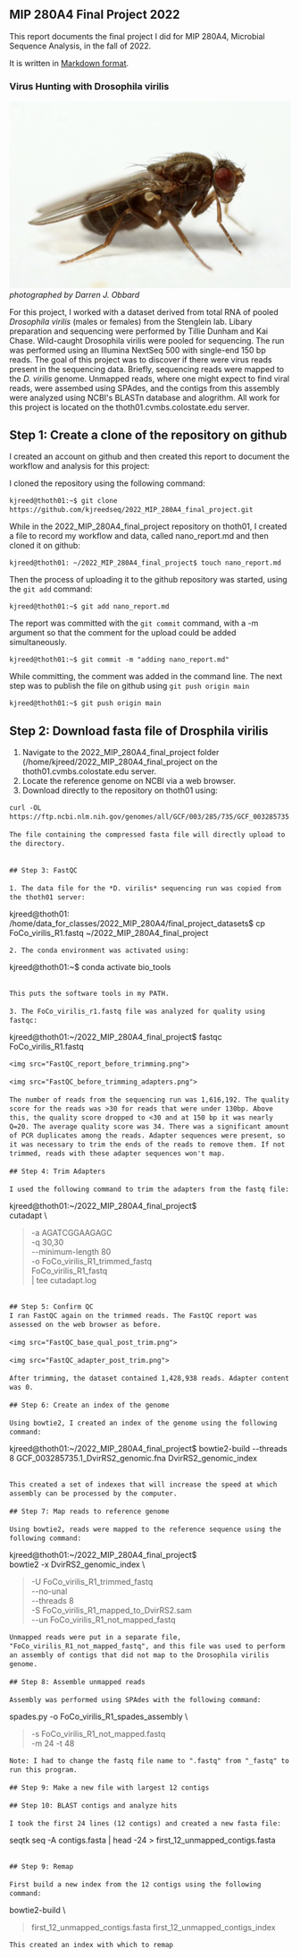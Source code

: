 ##  MIP 280A4 Final Project 2022

This report documents the final project I did for MIP 280A4, Microbial Sequence Analysis, in the fall of 2022.

It is written in [Markdown format](https://www.markdownguide.org/basic-syntax/).  

### Virus Hunting with Drosophila virilis

<img src="Drosophila_virilis.png"> *photographed by Darren J. Obbard*



For this project, I worked with a dataset derived from total RNA of pooled *Drosophila virilis* (males or females) from the Stenglein lab. Libary preparation and sequencing were performed by Tillie Dunham and Kai Chase. Wild-caught Drosophila virilis were pooled for sequencing. The run was performed using an Illumina NextSeq 500 with single-end 150 bp reads.
The goal of this project was to discover if there were virus reads present in the sequencing data. Briefly, sequencing reads were mapped to the *D. virilis* genome. Unmapped reads, where one might expect to find viral reads, were assembed using SPAdes, and the contigs from this assembly were analyzed using NCBI's BLASTn database and alogrithm. All work for this project is located on the thoth01.cvmbs.colostate.edu server. 


## Step 1: Create a clone of the repository on github
I created an account on github and then created this report to document the workflow and analysis for this project:

I cloned the repository using the following command:
```
kjreed@thoth01:~$ git clone https://github.com/kjreedseq/2022_MIP_280A4_final_project.git
```
While in the 2022_MIP_280A4_final_project repository on thoth01, I created a file to record my workflow and data, called nano_report.md and then cloned it on github:
```
kjreed@thoth01: ~/2022_MIP_280A4_final_project$ touch nano_report.md
```
Then the process of uploading it to the github repository was started, using the ```git add``` command:

```
kjreed@thoth01:~$ git add nano_report.md
```
The report was committed with the ```git commit``` command, with a -m argument so that the comment for the upload could be added simultaneously.
```
kjreed@thoth01:~$ git commit -m "adding nano_report.md"
```
While committing, the comment was added in the command line. 
The next step was to publish the file on github using ```git push origin main```
```
kjreed@thoth01:~$ git push origin main
```
 
## Step 2: **Download fasta file of Drosphila virilis**

1. Navigate to the 2022_MIP_280A4_final_project folder (/home/kjreed/2022_MIP_280A4_final_project on the thoth01.cvmbs.colostate.edu server.
2. Locate the reference genome on NCBI via a web browser.
3. Download directly to the repository on thoth01 using:
```
curl -OL https://ftp.ncbi.nlm.nih.gov/genomes/all/GCF/003/285/735/GCF_003285735.1_DvirRS2/GCF_003285735.1_DvirRS2_genomic.fna.gz

The file containing the compressed fasta file will directly upload to the directory.


## Step 3: FastQC

1. The data file for the *D. virilis* sequencing run was copied from the thoth01 server:
```
kjreed@thoth01: /home/data_for_classes/2022_MIP_280A4/final_project_datasets$ cp FoCo_virilis_R1.fastq  ~/2022_MIP_280A4_final_project
```
2. The conda environment was activated using:
```
kjreed@thoth01:~$ conda activate bio_tools
```

This puts the software tools in my PATH.

3. The FoCo_virilis_r1.fastq file was analyzed for quality using fastqc:
``` 
kjreed@thoth01:~/2022_MIP_280A4_final_project$ fastqc FoCo_virilis_R1.fastq 
```
<img src="FastQC_report_before_trimming.png">

<img src="FastQC_before_trimming_adapters.png">

The number of reads from the sequencing run was 1,616,192. The quality score for the reads was >30 for reads that were under 130bp. Above this, the quality score dropped to <30 and at 150 bp it was nearly Q=20. The average quality score was 34. There was a significant amount of PCR duplicates among the reads. Adapter sequences were present, so it was necessary to trim the ends of the reads to remove them. If not trimmed, reads with these adapter sequences won't map.

## Step 4: Trim Adapters

I used the following command to trim the adapters from the fastq file:
```
kjreed@thoth01:~/2022_MIP_280A4_final_project$ \
cutadapt \
> -a AGATCGGAAGAGC \
> -q 30,30 \
> --minimum-length 80 \
> -o FoCo_virilis_R1_trimmed_fastq \
> FoCo_virilis_R1_fastq \
> | tee cutadapt.log
```

## Step 5: Confirm QC
I ran FastQC again on the trimmed reads. The FastQC report was assessed on the web browser as before.

<img src="FastQC_base_qual_post_trim.png">

<img src="FastQC_adapter_post_trim.png">

After trimming, the dataset contained 1,428,938 reads. Adapter content was 0.

## Step 6: Create an index of the genome

Using bowtie2, I created an index of the genome using the following command:

```
kjreed@thoth01:~/2022_MIP_280A4_final_project$ bowtie2-build --threads 8 GCF_003285735.1_DvirRS2_genomic.fna  DvirRS2_genomic_index
```

This created a set of indexes that will increase the speed at which assembly can be processed by the computer.

## Step 7: Map reads to reference genome

Using bowtie2, reads were mapped to the reference sequence using the following command:

```
kjreed@thoth01:~/2022_MIP_280A4_final_project$ \
bowtie2 -x DvirRS2_genomic_index \
> -U FoCo_virilis_R1_trimmed_fastq \
> --no-unal \
> --threads 8 \
> -S FoCo_virilis_R1_mapped_to_DvirRS2.sam \
> --un FoCo_virilis_R1_not_mapped_fastq
```
Unmapped reads were put in a separate file, "FoCo_virilis_R1_not_mapped_fastq", and this file was used to perform an assembly of contigs that did not map to the Drosophila virilis genome. 

## Step 8: Assemble unmapped reads

Assembly was performed using SPAdes with the following command: 

```
spades.py -o FoCo_virilis_R1_spades_assembly \
>  -s FoCo_virilis_R1_not_mapped.fastq \
>  -m 24 -t 48

```
Note: I had to change the fastq file name to ".fastq" from "_fastq" to run this program.

## Step 9: Make a new file with largest 12 contigs

## Step 10: BLAST contigs and analyze hits

I took the first 24 lines (12 contigs) and created a new fasta file:

```
seqtk seq -A contigs.fasta | head -24 > first_12_unmapped_contigs.fasta
```

## Step 9: Remap 

First build a new index from the 12 contigs using the following command:

```
bowtie2-build \
> first_12_unmapped_contigs.fasta first_12_unmapped_contigs_index 
```
This created an index with which to remap

